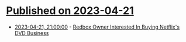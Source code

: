 # [Published on 2023-04-21](index.md)

* [2023-04-21, 21:00:00](https://entertainment.slashdot.org/story/23/04/21/2023203/redbox-owner-interested-in-buying-netflixs-dvd-business?utm_source=rss1.0mainlinkanon&utm_medium=feed) - [Redbox Owner Interested In Buying Netflix's DVD Business](https://entertainment.slashdot.org/story/23/04/21/2023203/redbox-owner-interested-in-buying-netflixs-dvd-business?utm_source=rss1.0mainlinkanon&utm_medium=feed)
